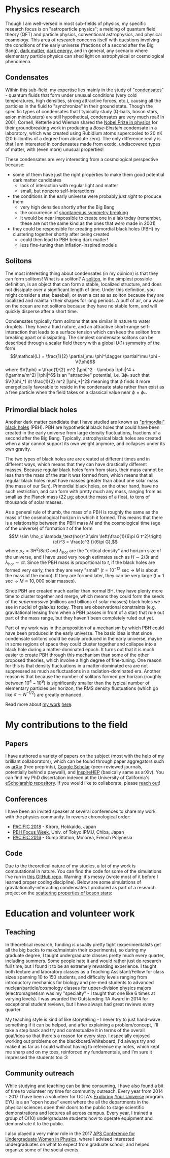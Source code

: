 # Physics research
Though I am well-versed in most sub-fields of physics, my specific research focus is on "astroparticle physics"; a melding of quantum field theory (QFT) and particle physics, conventional astrophysics, and physical cosmology. This area of research concerns itself with questions involving the conditions of the early universe (fractions of a second after the Big Bang), [dark matter](https://en.wikipedia.org/wiki/Dark_matter), [dark energy](https://en.wikipedia.org/wiki/Dark_energy), and in general, any scenario where elementary particle physics can shed light on astrophysical or cosmological phenomena.

## Condensates
Within this sub-field, my expertise lies mainly in the study of ["condensates"](https://en.wikipedia.org/wiki/Bose%E2%80%93Einstein_condensate) - quantum fluids that form under unusual conditions (very cold temperatures, high densities, strong attractive forces, etc.), causing all the particles in the fluid to "synchronize" in their ground state. Though the specific types of condensates that I typically study (Q-balls, boson stars, axion miniclusters) are still hypothetical, condensates are very much real! In 2001, Cornell, Ketterle and Wieman shared the [Nobel Prize in physics](https://www.nobelprize.org/prizes/physics/2001/summary/) for their groundbreaking work in producing a _Bose-Einstein_ condensate in a laboratory, which was created using Rubidium atoms supercooled to 20 nK (20 billionths of a degree from absolute zero). The only difference really is that I am interested in condensates made from exotic, undiscovered types of matter, with (even more) unusual properties!

These condensates are very interesting from a cosmological perspective because:

* some of them have just the right properties to make them good potential dark matter candidates
    * lack of interaction with regular light and matter
    * small, but nonzero self-interactions
* the conditions in the early universe were probably _just right_ to produce them
    * very high densities shortly after the Big Bang
    * the occurrence of [spontaneous symmetry breaking](https://en.wikipedia.org/wiki/Spontaneous_symmetry_breaking)
    * it would be near impossible to create one in a lab today (remember, these are not the same kind as the ones that _were_ made in 2001)
* they could be responsible for creating primordial black holes (PBH) by clustering together shortly after being created
    * could then lead to PBH being dark matter!
    * less fine-tuning than inflation-inspired models

## Solitons
The most interesting thing about condensates (in my opinion) is that they can form solitons! What is a soliton? A [soliton](https://en.wikipedia.org/wiki/Soliton), in the simplest possible definition, is an object that can form a stable, localized structure, and does not dissipate over a significant length of time. Under this definition, you might consider a star, baseball, or even a cat as as soliton because they are localized and maintain their shapes for long periods. A puff of air, or a wave on the ocean are not solitons because they have no stable form, and will quickly disperse after a short time.

Condensates typically form solitons that are similar in nature to water droplets. They have a fluid nature, and an attractive short-range self-interaction that leads to a surface tension which can keep the soliton from breaking apart or dissipating. The simplest condensate solitons can be described through a scalar field theory with a global $U(1)$ symmetry of the form
$$\mathcal{L} = \frac{1}{2} \partial_\mu \phi^\dagger \partial^\mu \phi - V(\phi)$$
where $V(\phi) = \tfrac{1}{2} m^2 |\phi|^2 - \lambda |\phi|^4 + (\gamma/m^2) |\phi|^6$ is an "attractive" potential, i.e. $\exists \phi_*$ such that $V(\phi_*) \lt \frac{1}{2} m^2 |\phi_*|^2$ meaning that $\phi$ finds it more energetically favorable to reside in the condensate state rather than exist as a free particle when the field takes on a classical value near $\phi=\phi_*$.

## Primordial black holes
Another dark matter candidate that I have studied are known as ["primordial" black holes](https://en.wikipedia.org/wiki/Primordial_black_hole) (PBH). PBH are hypothetical black holes that could have been created in the early universe from large density fluctuations, fractions of a second after the Big Bang. Typically, astrophysical black holes are created when a star cannot support its own weight anymore, and collapses under its own gravity.

The two types of black holes are are created at different times and in different ways, which means that they can have drastically different masses. Because regular black holes form from stars, their mass cannot be less than the mass of the star it was formed from, which means that all regular black holes must have masses greater than about one solar mass (the mass of our Sun). Primordial black holes, on the other hand, have no such restriction, and can form with pretty much any mass, ranging from as small as the Planck mass (22 μg; about the mass of a flea), to tens of thousands of solar masses.

As a general rule of thumb, the mass of a PBH is roughly the same as the mass of the cosmological horizon in which it formed. This means that there is a relationship between the PBH mass $M$ and the cosmological time (age of the universe) of formation $t$ of the form
$$M \sim \rho_c \lambda_\text{hor}^3 \sim \left(\frac{1}{6\pi G t^2}\right) (ct)^3 = \frac{c^3 t}{6\pi G},$$
where $\rho_c = 3H^2/8\pi G$ and $\lambda_\text{hor}$ are the "critical density" and horizon size of the universe, and I have used very rough estimates such as $H \sim 2/3t$ and $\lambda_\text{hor} \sim ct$. Since the PBH mass is proportional to $t$, if the black holes are formed very early, then they are very "small" ($t=10^{-12}$ sec $\rightarrow$ $M$ is about the mass of the moon). If they are formed later, they can be very large ($t = 1$ sec $\rightarrow$ $M \approx 10,000$ solar masses).

Since PBH are created much earlier than normal BH, they have plenty more time to cluster together and merge, which means they could form the seeds of the *supermassive* (millions and billions of solar masses) black holes we see in nuclei of galaxies today. There are observational constraints (e.g. gravitational lensing from when a PBH passes in front of a star) that rule out part of the mass range, but they haven't been completely ruled out yet.

Part of my work was in the proposition of a mechanism by which PBH could have been produced in the early universe. The basic idea is that since condensate solitons could be easily produced in the early universe, maybe in some regions of space they could cluster together and collapse into a black hole during a matter-dominated epoch. It turns out that it is much easier to create PBH through this mechanism than some of the other proposed theories, which involve a high degree of fine-tuning. One reason for this is that density fluctuations in a matter-dominated era are not suppressed as much as fluctuations in a radiation-dominated era. Another reason is that because the number of solitons formed per horizon (roughly between $10^4 - 10^9$) is significantly smaller than the typical number of elementary particles per horizon, the RMS density fluctuations (which go like $\sigma \sim N^{-1/2}$) are greatly enhanced.

Read more about [my work](https://arxiv.org/abs/1612.02529) [here](http://newsroom.ucla.edu/releases/ucla-physicists-propose-new-theories-of-black-holes-from-the-very-early-universe).

# My contributions to the field

## Papers
I have authored a variety of papers on the subject (most with the help of my brilliant collaborators), which can be found through paper aggregators such as [arXiv](https://arxiv.org/search/astro-ph?searchtype=author&query=Cotner%2C+E) (free preprints), [Google Scholar](https://scholar.google.com/citations?user=sERkI8cAAAAJ&hl=en&oi=ao) (peer-reviewed journals, potentially behind a paywall), and [InspireHEP](http://inspirehep.net/search?ln=en&p=a+cotner&of=hb&action_search=Search&sf=earliestdate&so=d) (basically same as arXiv). You can find my PhD dissertation indexed at the University of California's [eScholarship repository](https://escholarship.org/uc/item/8kt7j20g). If you would like to collaborate, please <a href="{{ url_for('about') }}">reach out</a>!

## Conferences
I have been an invited speaker at several conferences to share my work with the physics community. In reverse chronological order:

* [PACIFIC 2018](https://conferences.pa.ucla.edu/pacific-2018/) - Kiroro, Hokkaido, Japan
* [PBH Focus Week](https://indico.ipmu.jp/indico/event/138/), Univ. of Tokyo IPMU, Chiba, Japan
* [PACIFIC 2016](https://conferences.pa.ucla.edu/pacific2016/) - Gump Station, Mo'orea, French Polynesia

## Code
Due to the theoretical nature of my studies, a lot of my work is computational in nature. You can find the code for some of the simulations I've run in [this GitHub repo](https://github.com/ecotner/physics-research). Warning: it's messy (wrote most of it before I learned proper coding discipline). Below are some simulations of gravitationally-interacting condensates I produced as part of a research project on the [scattering properties of boson stars](https://arxiv.org/abs/1608.00547):

<center>
<blockquote class="imgur-embed-pub" lang="en" data-id="a/WLmAJjZ"><a href="//imgur.com/a/WLmAJjZ"></a></blockquote><script async src="//s.imgur.com/min/embed.js" charset="utf-8"></script>
</center>

# Education and volunteer work

## Teaching
In theoretical research, funding is usually pretty tight (experimentalists get all the big bucks to make/maintain their experiments), so during my graduate degree, I taught undergraduate classes pretty much every quarter, including summers. Some people hate it and would rather just do research full time, but I found it to be an extremely rewarding experience. I taught both lecture and laboratory classes as a Teaching Assistant/Fellow for class sizes spanning 10 to 150 students, and difficulty levels ranging from introductory mechanics for biology and pre-med students to advanced nuclear/particle/cosmology classes for upper-division physics majors (electromagnetism was my "specialty" - I taught that one like 6 times at varying levels). I was awarded the Outstanding TA Award in 2014 for exceptional student reviews, but I have always had great reviews every quarter.

My teaching style is kind of like storytelling - I never try to just hand-wave something if it can be helped, and after explaining a problem/concept, I'll take a step back and try and contextualize it in terms of the overall goal/idea so that there's a reason for every step. I especially enjoyed working out problems on the blackboard/whiteboard; I'd always try and make it as far as I could without having to reference my notes, which kept me sharp and on my toes, reinforced my fundamentals, and I'm sure it impressed the students too :3

## Community outreach
While studying and teaching can be time consuming, I have also found a bit of time to volunteer my time for community outreach. Every year from 2014 - 2017 I have been a volunteer for UCLA's [Exploring Your Universe](https://www.exploringyouruniverse.org/) program. EYU is a an "open house" event where the all the departments in the physical sciences open their doors to the public to stage scientific demonstrations and lectures all across campus. Every year, I trained a group of O(10) undergraduate students how to operate equipment and demonstrate it to the public.

I also played a very minor role in the 2017 [APS Conference for Undergraduate Women in Physics](https://conferences.pa.ucla.edu/cuwip-ucla/index.html), where I advised interested undergraduates on what to expect from graduate school, and helped organize some of the social events.
